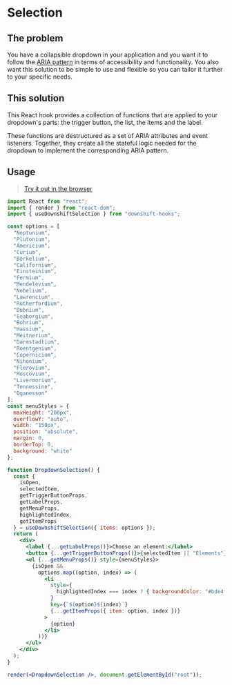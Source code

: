 # Selection

## The problem

You have a collapsible dropdown in your application and you want it to follow the [ARIA pattern][selection] in terms of accessibility and functionality. You also want this solution to be simple to use and flexible so you can tailor it further to your specific needs.

## This solution

This React hook provides a collection of functions that are applied to your dropdown's parts: the trigger button, the list, the items and the label.

These functions are destructured as a set of ARIA attributes and event listeners. Together, they create all the stateful logic needed for the dropdown to implement the corresponding ARIA pattern.

## Usage

> [Try it out in the browser](https://codesandbox.io/s/downshift-hooks-example-ew0em)

```jsx
import React from "react";
import { render } from "react-dom";
import { useDownshiftSelection } from "downshift-hooks";

const options = [
  "Neptunium",
  "Plutonium",
  "Americium",
  "Curium",
  "Berkelium",
  "Californium",
  "Einsteinium",
  "Fermium",
  "Mendelevium",
  "Nobelium",
  "Lawrencium",
  "Rutherfordium",
  "Dubnium",
  "Seaborgium",
  "Bohrium",
  "Hassium",
  "Meitnerium",
  "Darmstadtium",
  "Roentgenium",
  "Copernicium",
  "Nihonium",
  "Flerovium",
  "Moscovium",
  "Livermorium",
  "Tennessine",
  "Oganesson"
];
const menuStyles = {
  maxHeight: "200px",
  overflowY: "auto",
  width: "150px",
  position: "absolute",
  margin: 0,
  borderTop: 0,
  background: "white"
};

function DropdownSelection() {
  const {
    isOpen,
    selectedItem,
    getTriggerButtonProps,
    getLabelProps,
    getMenuProps,
    highlightedIndex,
    getItemProps
  } = useDownshiftSelection({ items: options });
  return (
    <div>
      <label {...getLabelProps()}>Choose an element:</label>
      <button {...getTriggerButtonProps()}>{selectedItem || "Elements"}</button>
      <ul {...getMenuProps()} style={menuStyles}>
        {isOpen &&
          options.map((option, index) => (
            <li
              style={
                highlightedIndex === index ? { backgroundColor: "#bde4ff" } : {}
              }
              key={`${option}${index}`}
              {...getItemProps({ item: option, index })}
            >
              {option}
            </li>
          ))}
      </ul>
    </div>
  );
}

render(<DropdownSelection />, document.getElementById("root"));
```

[selection]: https://www.w3.org/TR/wai-aria-practices/examples/listbox/listbox-collapsible.html